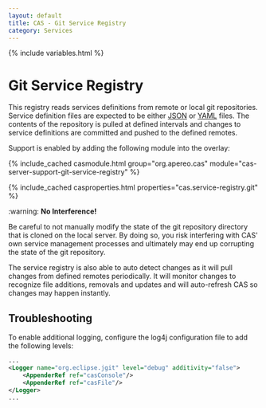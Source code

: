 ```yaml
---
layout: default
title: CAS - Git Service Registry
category: Services
---
```


{% include variables.html %}

# Git Service Registry

This registry reads services definitions from remote or local git repositories. Service definition files are expected to be
either [JSON](JSON-Service-Management.html) or [YAML](YAML-Service-Management.html) files. The contents of the 
repository is pulled at defined intervals and changes to service definitions are committed and 
pushed to the defined remotes.

Support is enabled by adding the following module into the overlay:

{% include_cached casmodule.html group="org.apereo.cas" module="cas-server-support-git-service-registry" %}

{% include_cached casproperties.html properties="cas.service-registry.git" %}

<div class="alert alert-warning">:warning: <strong>No Interference!</strong><p>
Be careful to not manually modify the state of the git repository directory that is cloned on the local server. By doing so, you risk 
interfering with CAS' own service management processes and ultimately may end up corrupting the state of the git repository.
</p></div>

The service registry is also able to auto detect changes as it will 
pull changes from defined remotes periodically. It will monitor changes to recognize
file additions, removals and updates and will auto-refresh CAS so changes may happen instantly.

## Troubleshooting

To enable additional logging, configure the log4j configuration file to add the following levels:

```xml
...
<Logger name="org.eclipse.jgit" level="debug" additivity="false">
    <AppenderRef ref="casConsole"/>
    <AppenderRef ref="casFile"/>
</Logger>
...
```
